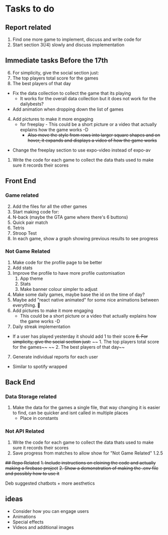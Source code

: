 # Tasks to do
## Report related
1. Find one more game to implement, discuss and write code for
2. Start section 3(/4) slowly and discuss implementation


## Immediate tasks Before the 17th


6. For simplicity, give the social section just:
 1. The top players total score for the games
 2. The best players of that day
 * Fix the data collection to collect the game that its playing
    * It works for the overall data collection but it does not work for the dailybests?
 * Add animation when dropping down the list of games



4. Add pictures to make it more engaging
    * for freeplay - This could be a short picture or a video that actually explains how the game works -D
        * ~~Also move the style from rows into larger square shapes and on hover, it expands and displays a video of how the game works~~


* Change the freeplay section to use expo-video instead of expo-av

1. Write the code for each game to collect the data thats used to make sure it records their scores



## Front End
### Game related
2. Add the files for all the other games
3. Start making code for:
 1. N-back (maybe the GTA game where there's 6 buttons)
 2. Quick pair match
 3. Tetris
 4. Stroop Test
4. In each game, show a graph showing previous results to see progress

### Not Game Related
1. Make code for the profile page to be better
 1. Add stats
 2. Improve the profile to have more profile customisation
    1. App theme
    2. Stats
    3. Make banner colour simpler to adjust
2. Make some daily games, maybe base the id on the time of day?
3. Maybe add "react native animated" for some nice animations between everything. 🪇
4. Add pictures to make it more engaging
    * This could be a short picture or a video that actually explains how the game works -D
5. Daily streak implementation
 * If a user has played yesterday it should add 1 to their score
~~6. For simplicity, give the social section just:~~
~~ 1. The top players total score for the games~~
~~ 2. The best players of that day~~
7. Generate individual reports for each user
 * Similar to spotify wrapped
## Back End

### Data Storage related
1. Make the data for the games a single file, that way changing it is easier to find, can be quicker and isnt called in multiple places
    * Place in constants



### Not API Related
1. Write the code for each game to collect the data thats used to make sure it records their scores
2. Save progress from matches to allow show for "Not Game Related" 1.2.5



~~## Repo Related~~
~~1. Include instructions on cloining the code and actually making a firebase project~~
~~2. Show a demonstration of making the .env file and possibly how to use it~~

Deb suggested chatbots + more aesthetics

## ideas
* Consider how you can engage users
 * Animations
 * Special effects
 * Videos and additional images